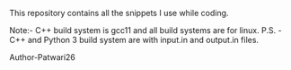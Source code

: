 This repository contains all the snippets I use while coding.

Note:- C++  build system is gcc11 and all build systems are for linux.
P.S. - C++ and Python 3 build system are with input.in and output.in files.

Author-Patwari26
